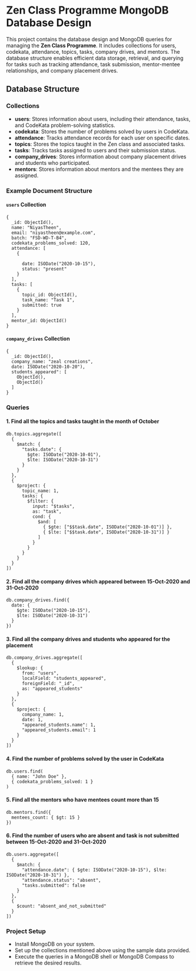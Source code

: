   # Zen Class Programme MongoDB Database Design

This project contains the database design and MongoDB queries for managing the **Zen Class Programme**. It includes collections for users, codekata, attendance, topics, tasks, company drives, and mentors. The database structure enables efficient data storage, retrieval, and querying for tasks such as tracking attendance, task submission, mentor-mentee relationships, and company placement drives.

## Database Structure

### Collections

- **users**: Stores information about users, including their attendance, tasks, and CodeKata problem-solving statistics.
- **codekata**: Stores the number of problems solved by users in CodeKata.
- **attendance**: Tracks attendance records for each user on specific dates.
- **topics**: Stores the topics taught in the Zen class and associated tasks.
- **tasks**: Tracks tasks assigned to users and their submission status.
- **company_drives**: Stores information about company placement drives and students who participated.
- **mentors**: Stores information about mentors and the mentees they are assigned.

### Example Document Structure

#### `users` Collection
```
{
  _id: ObjectId(),
  name: "NiyasTheen",
  email: "niyastheen@example.com",
  batch: "FSD-WD-T-B4",
  codekata_problems_solved: 120,
  attendance: [
    {

      date: ISODate("2020-10-15"),
      status: "present"
    }
  ],
  tasks: [
    {
      topic_id: ObjectId(),
      task_name: "Task 1",
      submitted: true
    }
  ],
  mentor_id: ObjectId()
}
```
#### `company_drives` Collection
```
{
  _id: ObjectId(),
  company_name: "zeal creations",
  date: ISODate("2020-10-20"),
  students_appeared": [
    ObjectId(),
    ObjectId()
  ]
}
```

### Queries

#### 1. Find all the topics and tasks taught in the month of October
```
db.topics.aggregate([
  { 
    $match: { 
      "tasks.date": { 
        $gte: ISODate("2020-10-01"), 
        $lte: ISODate("2020-10-31") 
      } 
    }
  },
  {
    $project: {
      topic_name: 1,
      tasks: {
        $filter: {
          input: "$tasks",
          as: "task",
          cond: { 
            $and: [
              { $gte: ["$$task.date", ISODate("2020-10-01")] },
              { $lte: ["$$task.date", ISODate("2020-10-31")] }
            ]
          }
        }
      }
    }
  }
])
```

#### 2. Find all the company drives which appeared between 15-Oct-2020 and 31-Oct-2020
```
db.company_drives.find({
  date: {
    $gte: ISODate("2020-10-15"),
    $lte: ISODate("2020-10-31")
  }
})
```

#### 3. Find all the company drives and students who appeared for the placement
```
db.company_drives.aggregate([
  {
    $lookup: {
      from: "users",
      localField: "students_appeared",
      foreignField: "_id",
      as: "appeared_students"
    }
  },
  {
    $project: {
      company_name: 1,
      date: 1,
      "appeared_students.name": 1,
      "appeared_students.email": 1
    }
  }
])
```

#### 4. Find the number of problems solved by the user in CodeKata
```
db.users.find(
  { name: "John Doe" },
  { codekata_problems_solved: 1 }
)
```

#### 5. Find all the mentors who have mentees count more than 15
```
db.mentors.find({
  mentees_count: { $gt: 15 }
})
```

#### 6. Find the number of users who are absent and task is not submitted between 15-Oct-2020 and 31-Oct-2020
```
db.users.aggregate([
  {
    $match: {
      "attendance.date": { $gte: ISODate("2020-10-15"), $lte: ISODate("2020-10-31") },
      "attendance.status": "absent",
      "tasks.submitted": false
    }
  },
  {
    $count: "absent_and_not_submitted"
  }
])
```

### Project Setup
- Install MongoDB on your system.
- Set up the collections mentioned above using the sample data provided.
- Execute the queries in a MongoDB shell or MongoDB Compass to retrieve the desired results.
